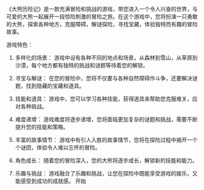 《大熊历险记》是一款充满冒险和挑战的游戏，带您进入一个令人兴奋的世界，与可爱的大熊一起展开一段惊险刺激的冒险之旅。在这个游戏中，您将扮演一只勇敢的大熊，探索各种地方，克服障碍，解谜探险，寻找宝藏，体验独特而有趣的冒险故事。

游戏特色：

1. 多样化的场景： 游戏中设有各种不同的地点和场景，从森林到雪山，从草原到沙漠，每个地方都有独特的挑战和谜题等待着您的解锁。

2. 寻宝与解谜： 在您的冒险中，您将不仅要与各种自然障碍作斗争，还要解决谜题，找到隐藏的宝藏和道具。

3. 技能和道具： 游戏中，您可以学习各种技能，获得道具来帮助您克服难关，应对各种挑战。

4. 难度递增： 游戏难度将逐步递增，您将面临更加复杂的谜题和挑战，需要不断提升您的技能和策略。

5. 丰富的故事情节： 游戏中有引人入胜的故事情节，您将在探险过程中揭开一个个谜团，体验令人难以忘怀的冒险。

6. 角色成长： 随着您的冒险深入，您的大熊将逐步成长，解锁新的技能和能力。

7. 乐趣与挑战： 游戏融合了乐趣和挑战，让您在探险中既能享受游戏的娱乐，又能感受到成功的成就感。
开始
